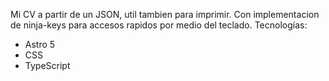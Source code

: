 Mi CV a partir de un JSON, util tambien para imprimir. Con implementacion de ninja-keys para accesos rapidos por medio del teclado.
Tecnologías: 
- Astro 5
- CSS
- TypeScript
